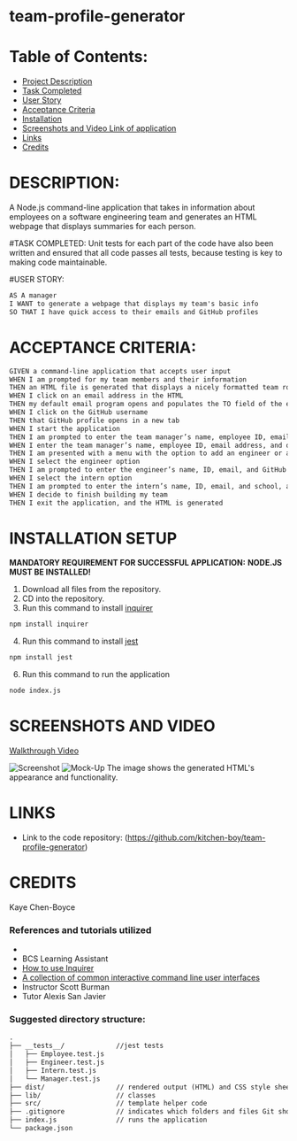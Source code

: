 # team-profile-generator

# Table of Contents:
* [Project Description](#description)
* [Task Completed](#task-completed)
* [User Story](#user-story)
* [Acceptance Criteria](#acceptance-criteria)
* [Installation](#installation-setup)
* [Screenshots and Video Link of application](#screenshots-and-video)
* [Links](#links)
* [Credits](#credits)

# DESCRIPTION:
A Node.js command-line application that takes in information about employees on a software engineering team and generates an HTML webpage that displays summaries for each person.

#TASK COMPLETED: 
Unit tests for each part of the code have also been written and ensured that all code passes all tests, because testing is key to making code maintainable. 

#USER STORY:
```md
AS A manager
I WANT to generate a webpage that displays my team's basic info
SO THAT I have quick access to their emails and GitHub profiles
```
# ACCEPTANCE CRITERIA:
```md
GIVEN a command-line application that accepts user input
WHEN I am prompted for my team members and their information
THEN an HTML file is generated that displays a nicely formatted team roster based on user input
WHEN I click on an email address in the HTML
THEN my default email program opens and populates the TO field of the email with the address
WHEN I click on the GitHub username
THEN that GitHub profile opens in a new tab
WHEN I start the application
THEN I am prompted to enter the team manager’s name, employee ID, email address, and office number
WHEN I enter the team manager’s name, employee ID, email address, and office number
THEN I am presented with a menu with the option to add an engineer or an intern or to finish building my team
WHEN I select the engineer option
THEN I am prompted to enter the engineer’s name, ID, email, and GitHub username, and I am taken back to the menu
WHEN I select the intern option
THEN I am prompted to enter the intern’s name, ID, email, and school, and I am taken back to the menu
WHEN I decide to finish building my team
THEN I exit the application, and the HTML is generated
```

# INSTALLATION SETUP
**MANDATORY REQUIREMENT FOR SUCCESSFUL APPLICATION:**  **NODE.JS MUST BE INSTALLED!**

1. Download all files from the repository.
2. CD into the repository.
3. Run this command to install [inquirer](https://www.npmjs.com/package/inquirer)
```md
npm install inquirer
```
4. Run this command to install [jest](https://www.npmjs.com/package/jest)
```md
npm install jest
```
6. Run this command to run the application
```md
node index.js
```

# SCREENSHOTS AND VIDEO
[Walkthrough Video]()

![Screenshot]()
![Mock-Up]()
The image shows the generated HTML's appearance and functionality.

# LINKS
* Link to the code repository: (https://github.com/kitchen-boy/team-profile-generator) 

# CREDITS
Kaye Chen-Boyce

### References and tutorials utilized
* []()
* BCS Learning Assistant
* [How to use Inquirer](https://www.npmjs.com/package/inquirer)
* [A collection of common interactive command line user interfaces](https://github.com/SBoudrias/Inquirer.js)
* Instructor Scott Burman
* Tutor Alexis San Javier


### Suggested directory structure:
```md
.
├── __tests__/             //jest tests
│   ├── Employee.test.js
│   ├── Engineer.test.js
│   ├── Intern.test.js
│   └── Manager.test.js
├── dist/                  // rendered output (HTML) and CSS style sheet      
├── lib/                   // classes
├── src/                   // template helper code 
├── .gitignore             // indicates which folders and files Git should ignore
├── index.js               // runs the application
└── package.json           
```